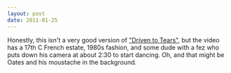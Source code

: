 ```yaml
---
layout: post
date: 2011-01-25
---
```


Honestly, this isn't a very good version of ["Driven to Tears"](https://www.youtube.com/watch?v=mbhL000TeHo), but the video has a 17th C French estate, 1980s fashion, and some dude with a fez who puts down his camera at about 2:30 to start dancing. Oh, and that might be Oates and his moustache in the background. 

